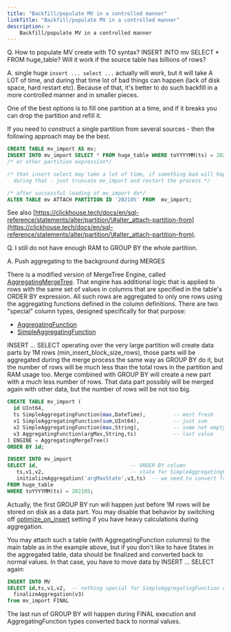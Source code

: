 ```yaml
---
title: "Backfill/populate MV in a controlled manner"
linkTitle: "Backfill/populate MV in a controlled manner"
description: >
    Backfill/populate MV in a controlled manner
---
```

Q. How to populate MV create with TO syntax? INSERT INTO mv SELECT \* FROM huge_table? Will it work if the source table has billions of rows?

A. single huge `insert ... select ...` actually will work, but it will take A LOT of time, and during that time lot of bad things can happen (lack of disk space, hard restart etc). Because of that, it's better to do such backfill in a more controlled manner and in smaller pieces.

One of the best options is to fill one partition at a time, and if it breaks you can drop the partition and refill it.

If you need to construct a single partition from several sources - then the following approach may be the best.

```sql
CREATE TABLE mv_import AS mv;
INSERT INTO mv_import SELECT * FROM huge_table WHERE toYYYYMM(ts) = 202105;
/* or other partition expression*/

/* that insert select may take a lot of time, if something bad will happen
  during that - just truncate mv_import and restart the process */

/* after successful loading of mv_import do*/
ALTER TABLE mv ATTACH PARTITION ID '202105' FROM  mv_import;
```

See also [https://clickhouse.tech/docs/en/sql-reference/statements/alter/partition/\#alter_attach-partition-from](https://clickhouse.tech/docs/en/sql-reference/statements/alter/partition/\#alter_attach-partition-from).

Q. I still do not have enough RAM to GROUP BY the whole partition.

A. Push aggregating to the background during MERGES

There is a modified version of MergeTree Engine, called [AggregatingMergeTree](https://clickhouse.com/docs/en/engines/table-engines/mergetree-family/aggregatingmergetree).  That engine has additional logic that is applied to rows with the same set of values in columns that are specified in the table's ORDER BY expression.   All such rows are aggregated to only one rows using the aggregating functions defined in the column definitions.   There are two "special" column types, designed specifically for that purpose:

- [AggregatingFunction](https://clickhouse.com/docs/en/sql-reference/data-types/aggregatefunction)
- [SimpleAggregatingFunction](https://clickhouse.com/docs/en/sql-reference/data-types/simpleaggregatefunction)

INSERT ... SELECT operating over the very large partition will create data parts by 1M rows (min_insert_block_size_rows), those parts will be aggregated during the merge process the same way as GROUP BY do it, but the number of rows will be much less than the total rows in the partition and RAM usage too.  Merge combined with GROUP BY will create a new part with a much less number of rows. That data part possibly will be merged again with other data, but the number of rows will be not too big.

```sql
CREATE TABLE mv_import (
  id UInt64,
  ts SimpleAggregatingFunction(max,DateTime),         -- most fresh
  v1 SimpleAggregatingFunction(sum,UInt64),           -- just sum
  v2 SimpleAggregatingFunction(max,String),           -- some not empty string
  v3 AggregatingFunction(argMax,String,ts)            -- last value
) ENGINE = AggregatingMergeTree()
ORDER BY id;

INSERT INTO mv_import
SELECT id,                              -- ORDER BY column
   ts,v1,v2,                            -- state for SimpleAggregatingFunction the same as value
   initializeAggregation('argMaxState',v3,ts)  -- we need to convert from values to States for columns with AggregatingFunction type
FROM huge_table
WHERE toYYYYMM(ts) = 202105;
```

Actually, the first GROUP BY run will happen just before 1M rows will be stored on disk as a data part. You may disable that behavior by switching off [optimize_on_insert](https://clickhouse.com/docs/en/operations/settings/settings#optimize-on-insert) setting if you have heavy calculations during aggregation.

You may attach such a table (with AggregatingFunction columns) to the main table as in the example above, but if you don't like to have States in the aggregated table, data should be finalized and converted back to normal values.  In that case, you have to move data by INSERT ... SELECT again:

```sql
INSERT INTO MV
SELECT id,ts,v1,v2,  -- nothing special for SimpleAggregatingFunction columns
  finalizeAggregation(v3)
from mv_import FINAL
```

The last run of GROUP BY will happen during FINAL execution and AggregatingFunction types converted back to normal values.






